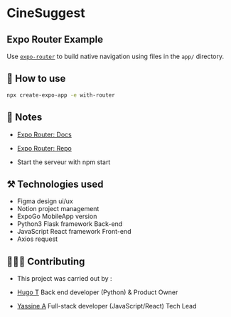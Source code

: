 # CineSuggest
## Expo Router Example
Use [`expo-router`](https://expo.github.io/router) to build native navigation using files in the `app/` directory.

## 🚀 How to use

```sh
npx create-expo-app -e with-router
```

## 📝 Notes

- [Expo Router: Docs](https://expo.github.io/router)
- [Expo Router: Repo](https://github.com/expo/router)

- Start the serveur with npm start

## ⚒️ Technologies used
- Figma design ui/ux
- Notion project management
- ExpoGo MobileApp version
- Python3 Flask framework Back-end
- JavaScript React framework Front-end
- Axios request

## 🧑‍🤝‍🧑 Contributing
- This project was carried out by :
  
-   [Hugo T](https://www.linkedin.com/in/hugo-thouluc-8b3397164/) Back end developer (Python) & Product Owner
-   [Yassine A](https://www.linkedin.com/in/yassine-azz/) Full-stack developer (JavaScript/React) Tech Lead 
